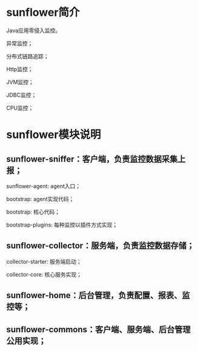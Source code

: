 # sunflower简介

Java应用零侵入监控。

异常监控；

分布式链路追踪；

Http监控；

JVM监控；

JDBC监控；

CPU监控；

# sunflower模块说明

## sunflower-sniffer：客户端，负责监控数据采集上报；

sunflower-agent: agent入口；

bootstrap: agent实现代码；

bootstrap: 核心代码；

bootstrap-plugins: 每种监控以插件方式实现；

## sunflower-collector：服务端，负责监控数据存储；

collector-starter: 服务端启动；

collector-core: 核心服务实现；

## sunflower-home：后台管理，负责配置、报表、监控等；

## sunflower-commons：客户端、服务端、后台管理公用实现；
